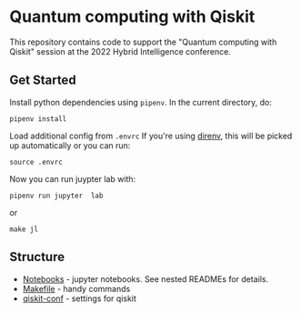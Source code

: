 # Quantum computing with Qiskit

This repository contains code to support the 
"Quantum computing with Qiskit"
session at the 2022 Hybrid Intelligence conference.

## Get Started

Install python dependencies using `pipenv`. In the current directory, do:

    pipenv install

Load additional config from `.envrc`
If you're using [direnv](https://direnv.net/), this will be picked up automatically
or you can run:

    source .envrc

Now you can run juypter lab with:

    pipenv run jupyter  lab

or 

    make jl

## Structure

- [Notebooks](./notebooks/README.md) - jupyter notebooks. See nested READMEs for details.
- [Makefile](./Makefile) - handy commands
- [qiskit-conf](./qiskit-conf/settings.conf) - settings for qiskit